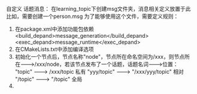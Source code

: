 自定义 话题消息：
在learning_topic下创建msg文件夹，消息相关定义放置于此
比如，需要创建一个person.msg
为了能够使用这个文件，需要定义规则：
1. 在package.xml中添加功能包依赖
<build_depand>message_generation</build_depand>
<exec_depand>message_runtime</exec_depand>
2. 在CMakeLists.txt中添加编译选项  
3. 初始化一个节点后，节点名称"node"，节点所在命名空间为/xxx，则节点所在--->/xxx/node，若该节点发布了一个话题，话题名词--->位置：
"topic" ---> /xxx/topic 私有
"yyy/topic" ---> "/xxx/yyy/topic" 相对
"/topic" ---> "/topic" 全局
4. 

